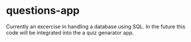 # questions-app

Currently an excercise in handling a database using SQL. In the future this code will be integrated into the a quiz genarator app.
